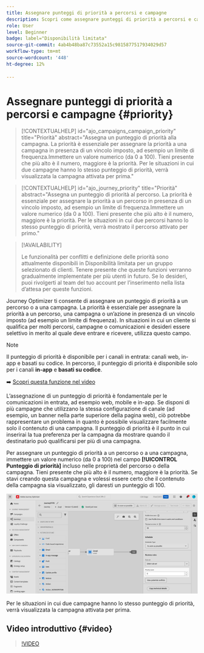 ```yaml
---
title: Assegnare punteggi di priorità a percorsi e campagne
description: Scopri come assegnare punteggi di priorità a percorsi e campagne.
role: User
level: Beginner
badge: label="Disponibilità limitata"
source-git-commit: 4ab4b48ba87c73552a15c9815877517934029d57
workflow-type: tm+mt
source-wordcount: '448'
ht-degree: 12%

---
```



# Assegnare punteggi di priorità a percorsi e campagne {#priority}

>[!CONTEXTUALHELP]
>id="ajo_campaigns_campaign_priority"
>title="Priorità"
>abstract="Assegna un punteggio di priorità alla campagna. La priorità è essenziale per assegnare la priorità a una campagna in presenza di un vincolo imposto, ad esempio un limite di frequenza.Immettere un valore numerico (da 0 a 100). Tieni presente che più alto è il numero, maggiore è la priorità. Per le situazioni in cui due campagne hanno lo stesso punteggio di priorità, verrà visualizzata la campagna attivata per prima."

>[!CONTEXTUALHELP]
>id="ajo_journey_priority"
>title="Priorità"
>abstract="Assegna un punteggio di priorità al percorso. La priorità è essenziale per assegnare la priorità a un percorso in presenza di un vincolo imposto, ad esempio un limite di frequenza.Immettere un valore numerico (da 0 a 100). Tieni presente che più alto è il numero, maggiore è la priorità. Per le situazioni in cui due percorsi hanno lo stesso punteggio di priorità, verrà mostrato il percorso attivato per primo."

>[!AVAILABILITY]
>
>Le funzionalità per conflitti e definizione delle priorità sono attualmente disponibili in Disponibilità limitata per un gruppo selezionato di clienti. Tenere presente che queste funzioni verranno gradualmente implementate per più utenti in futuro. Se lo desideri, puoi rivolgerti al team del tuo account per l’inserimento nella lista d’attesa per queste funzioni.

Journey Optimizer ti consente di assegnare un punteggio di priorità a un percorso o a una campagna. La priorità è essenziale per assegnare la priorità a un percorso, una campagna o un’azione in presenza di un vincolo imposto (ad esempio un limite di frequenza). In situazioni in cui un cliente si qualifica per molti percorsi, campagne o comunicazioni e desideri essere selettivo in merito al quale deve entrare e ricevere, utilizza questo campo.

>[!NOTE]
>
>Il punteggio di priorità è disponibile per i canali in entrata: canali web, in-app e basati su codice. In percorso, il punteggio di priorità è disponibile solo per i canali **in-app** e **basati su codice**.

➡️ [Scopri questa funzione nel video](#video)

L’assegnazione di un punteggio di priorità è fondamentale per le comunicazioni in entrata, ad esempio web, mobile e in-app. Se disponi di più campagne che utilizzano la stessa configurazione di canale (ad esempio, un banner nella parte superiore della pagina web), ciò potrebbe rappresentare un problema in quanto è possibile visualizzare facilmente solo il contenuto di una campagna. Il punteggio di priorità è il punto in cui inserirai la tua preferenza per la campagna da mostrare quando il destinatario può qualificarsi per più di una campagna.

Per assegnare un punteggio di priorità a un percorso o a una campagna, immettere un valore numerico (da 0 a 100) nel campo **[!UICONTROL Punteggio di priorità]** incluso nelle proprietà del percorso o della campagna. Tieni presente che più alto è il numero, maggiore è la priorità. Se stavi creando questa campagna e volessi essere certo che il contenuto della campagna sia visualizzato, gli daresti un punteggio di 100.

![](assets/priority-score.png)

Per le situazioni in cui due campagne hanno lo stesso punteggio di priorità, verrà visualizzata la campagna attivata per prima.

## Video introduttivo {#video}

>[!VIDEO](https://video.tv.adobe.com/v/3435529?quality=12)
